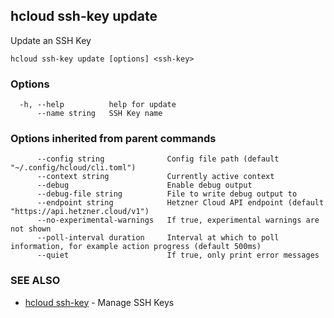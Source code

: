 ## hcloud ssh-key update

Update an SSH Key

```
hcloud ssh-key update [options] <ssh-key>
```

### Options

```
  -h, --help          help for update
      --name string   SSH Key name
```

### Options inherited from parent commands

```
      --config string              Config file path (default "~/.config/hcloud/cli.toml")
      --context string             Currently active context
      --debug                      Enable debug output
      --debug-file string          File to write debug output to
      --endpoint string            Hetzner Cloud API endpoint (default "https://api.hetzner.cloud/v1")
      --no-experimental-warnings   If true, experimental warnings are not shown
      --poll-interval duration     Interval at which to poll information, for example action progress (default 500ms)
      --quiet                      If true, only print error messages
```

### SEE ALSO

* [hcloud ssh-key](hcloud_ssh-key.md)	 - Manage SSH Keys
